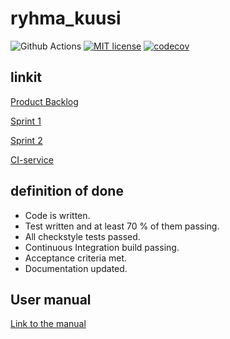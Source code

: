 # ryhma_kuusi

![Github Actions](https://github.com/LindaJT/ryhma_kuusi/workflows/Java%20CI%20with%20Gradle/badge.svg)
[![MIT license](https://img.shields.io/badge/License-MIT-blue.svg)](LICENSE.txt)
[![codecov](https://codecov.io/gh/LindaJT/ryhma_kuusi/branch/main/graph/badge.svg?token=NQHsmcDB95)](https://codecov.io/gh/LindaJT/ryhma_kuusi)

## linkit

[Product Backlog](https://docs.google.com/spreadsheets/d/1RO2MffWArJQC46bIBxDrssFFNXkhuvTwhy_IlThdQgs/edit?ts=5fb5358b#gid=0)

[Sprint 1](https://docs.google.com/spreadsheets/d/1RO2MffWArJQC46bIBxDrssFFNXkhuvTwhy_IlThdQgs/edit?ts=5fb5358b#gid=1820141540)

[Sprint 2](https://docs.google.com/spreadsheets/d/1RO2MffWArJQC46bIBxDrssFFNXkhuvTwhy_IlThdQgs/edit?ts=5fb5358b#gid=1951739364)

[CI-service](https://github.com/LindaJT/ryhma_kuusi/actions)

## definition of done

- Code is written.
- Test written and at least 70 % of them passing.
- All checkstyle tests passed.
- Continuous Integration build passing.
- Acceptance criteria met.
- Documentation updated.

## User manual

[Link to the manual](https://github.com/LindaJT/ryhma_kuusi/blob/main/MANUAL.md)
